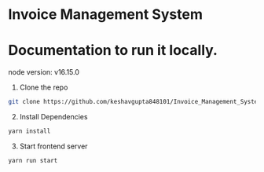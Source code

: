 # Invoice Management System

# Documentation to run it locally.

node version: v16.15.0

1. Clone the repo

```bash
git clone https://github.com/keshavgupta848101/Invoice_Management_System.git
```

2. Install Dependencies

```bash
yarn install
```

3. Start frontend server

```bash
yarn run start
```
